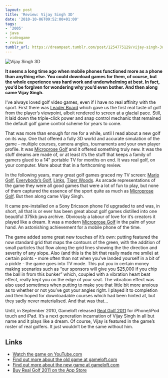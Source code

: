```yaml
---
layout: post
title: 'Review: Vijay Singh 3D'
date: '2010-10-06T09:52:00+01:00'
tags:
- '2005'
- java
- videogame
- review
tumblr_url: https://dreampast.tumblr.com/post/1254775129/vijay-singh-3d
---
```

![Vijay Singh 3D](https://64.media.tumblr.com/tumblr_l9tpw5Xh1V1qbfpni.jpg)

**It seems a long time ago when mobile phones functioned more as a phone than anything else. You could download games for them, of course, but the whole experience was hard work and underwhelming at best. In fact, you’d be forgiven for wondering why you’d even bother. And then along came Vijay Singh.**

I’ve always loved golf video games, even if I have no real affinity with the sport. First there was [Leader Board](http://www.mobygames.com/game/leader-board) which gave us the first real taste of golf from the player’s viewpoint, albeit rendered to screen at a glacial pace. Still, it laid down the triple-click power and snap control mechanic that remained the default golf game control scheme for years to come.

That was more than enough for me for a while, until I read about a new golf on its way. One that offered a fully 3D world and accurate simulation of the game – multiple courses, camera angles, tournaments and your own player profile. It was [Microprose Golf](http://www.mobygames.com/game/microprose-golf) and it offered something truly new. It was the stuff dreams are made of, or at least it’s the stuff that keeps a family of gamers glued to a 14" portable TV for months on end. It was real golf, on your computer. More about that in a forthcoming review.

In the following years, many great golf games graced my TV screen: [Mario Golf](http://www.mobygames.com/game/mario-golf), [Everybody’s Golf](http://www.mobygames.com/game/everybodys-golf), [Links](http://www.mobygames.com/game-group/links-series), [Tiger Woods](http://www.mobygames.com/game-group/tiger-woods-pga-series). As arcade representations of the game they were all good games that were a lot of fun to play, but none of them captured the essence of the sport quite as much as [Microprose Golf](http://www.mobygames.com/game/microprose-golf). But then along came Vijay Singh.

It came pre-installed on a Sony Ericsson phone I’d upgraded to and was, in short, all that is or ever has been great about golf games distilled into one beautiful 375kb java archive. Obviously a labour of love for it’s creators it played like a dream. It was a modern [Microprose Golf](http://www.mobygames.com/game/microprose-golf) in the palm of your hand. An astonishing achievement for a mobile phone of the time.

The game added some great new touches of it’s own: putting featured the now standard grid that maps the contours of the green, with the addition of small particles that flow along the grid lines showing the the direction and severity of any slope. Also (and this is the bit that really made me smile) at certain points - more often than not when you’ve landed yourself in a bit of a pickle - the game goes into TV mode. This put you in certain money making scenarios such as “our sponsors will give you $25,000 if you chip the ball in from this bunker” which, coupled with a vibration heart beat effect, really kept you on the edge of your seat. The vibration effect was also used sometimes when putting to make you that little bit more anxious as to whether or not you’ve got your angles right. I played it to completion and then hoped for downloadable courses which had been hinted at, but they sadly never materialised. And that was that…

Until, in September 2010, Gameloft released [Real Golf 2011](http://itunes.com/apps/realgolf2011) for iPhone/iPod touch and iPad. It’s a next generation incarnation of Vijay Singh in all but name and it plays like a dream. Of course, Vijay is featured in the game’s roster of real golfers. It just wouldn’t be the same without him.

## Links

- [Watch the game on YouTube.com](http://www.youtube.com/watch?v=Ailq7IapCK4)
- [Find out more about the old game at gameloft.com](http://www.gameloft.com/mobile-games/pro-golf-2007-3d-feat-vijay-singh/)
- [Find out more about the new game at gameloft.com](http://www.gameloft.com/iphone-games/real-golf-2011/)
- [Buy Real Golf 2011 on the App Store](http://itunes.com/apps/realgolf2011)
